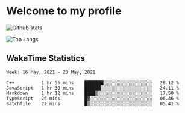 # Welcome to my profile

![Github stats](https://github-readme-stats.vercel.app/api?username=xinthose&show_icons=true&theme=radical&count_private=true)

![Top Langs](https://github-readme-stats.vercel.app/api/top-langs/?username=xinthose)

## WakaTime Statistics
<!--START_SECTION:waka-->
```text
Week: 16 May, 2021 - 23 May, 2021

C++          1 hr 55 mins    ███████░░░░░░░░░░░░░░░░░░   28.12 % 
JavaScript   1 hr 39 mins    ██████░░░░░░░░░░░░░░░░░░░   24.11 % 
Markdown     1 hr 12 mins    ████▒░░░░░░░░░░░░░░░░░░░░   17.50 % 
TypeScript   26 mins         █▓░░░░░░░░░░░░░░░░░░░░░░░   06.46 % 
Batchfile    22 mins         █▒░░░░░░░░░░░░░░░░░░░░░░░   05.41 % 
```
<!--END_SECTION:waka-->
